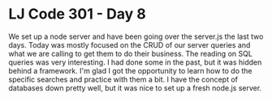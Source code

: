 # LJ Code 301 - Day 8

We set up a node server and have been going over the server.js the last two days. Today was mostly focused on the CRUD of our server queries and what we are calling to get them to do their business. The reading on SQL queries was very interesting. I had done some in the past, but it was hidden behind a framework. I'm glad I got the opportunity to learn how to do the specific searches and practice with them a bit. I have the concept of databases down pretty well, but it was nice to set up a fresh node.js server.

